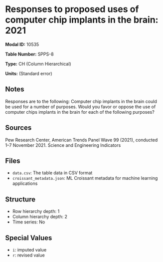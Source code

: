 # Responses to proposed uses of computer chip implants in the brain: 2021

**Modal ID:** 10535

**Table Number:** SPPS-8

**Type:** CH (Column Hierarchical)

**Units:** (Standard error)

## Notes

Responses are to the following: Computer chip implants in the brain could be used for a number of purposes. Would you favor or oppose the use of computer chips implants in the brain for each of the following purposes?

## Sources

Pew Research Center, American Trends Panel Wave 99 (2021), conducted 1–7 November 2021. Science and Engineering Indicators

## Files

- `data.csv`: The table data in CSV format
- `croissant_metadata.json`: ML Croissant metadata for machine learning applications

## Structure

- Row hierarchy depth: 1
- Column hierarchy depth: 2
- Time series: No

## Special Values

- `i`: imputed value
- `r`: revised value
